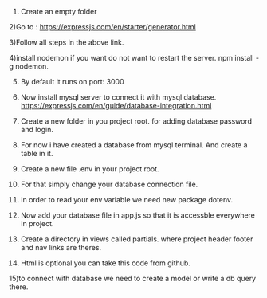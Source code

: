 1) Create an empty folder


2)Go to : https://expressjs.com/en/starter/generator.html

3)Follow all steps in the above link.

4)install nodemon if you want do not want to restart the server.
	npm install -g nodemon.

5) By default it runs on port: 3000

6) Now install mysql server to connect it with mysql database.
https://expressjs.com/en/guide/database-integration.html

7) Create a new folder in you project root. for adding database password and login.

8) For now i have created a database from mysql terminal. And create a table in it.

9) Create a new file .env in your project root.

10) For that simply change your database connection file.

11) in order to read your env variable we need new package dotenv.

12) Now add your database file in app.js so that it is accessble 
 everywhere in project.

13) Create a directory in views called partials. where project header footer and nav links are theres.

14) Html is optional you can take this code from github.

15)to connect with database we need to create a model or write a db query there.
